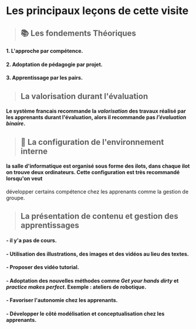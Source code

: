# Les principaux leçons de cette visite

> ## :books: Les fondements Théoriques
#### 1. L'approche par compétence.
#### 2. Adoptation de pédagogie par projet.
#### 3. Apprentissage par les pairs.

> ## La valorisation durant l'évaluation
#### Le système francais recommande la *valorisation* des travaux réalisé par les apprenants durant l'évaluation, alors il recommande pas *l'évaluation binaire*.

> ## :department_store: La configuration de l'environnement interne
#### la salle d'informatique est organisé sous forme des ilots, dans chaque ilot on trouve deux ordinateurs. Cette configuration est très recommandé lorsqu'on veut
développer certains compétence chez les apprenants comme la gestion de groupe.

> ## La présentation de contenu et gestion des apprentissages
#### - il y'a pas de cours.
#### - Utilisation des illustrations, des images et des vidéos au lieu des textes.
#### - Proposer des vidéo tutorial.
#### - Adoptation des nouvelles méthodes comme *Get your hands dirty* et *practice makes perfect*. Exemple : **ateliers de robotique**.
#### - Favoriser l'autonomie chez les apprenants.
#### - Développer le côté modélisation et conceptualisation chez les apprenants.
